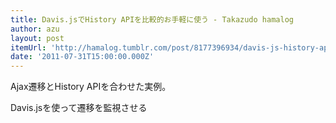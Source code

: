 ```yaml
---
title: Davis.jsでHistory APIを比較的お手軽に使う - Takazudo hamalog
author: azu
layout: post
itemUrl: 'http://hamalog.tumblr.com/post/8177396934/davis-js-history-api'
date: '2011-07-31T15:00:00.000Z'
---
```

Ajax遷移とHistory APIを合わせた実例。

Davis.jsを使って遷移を監視させる
